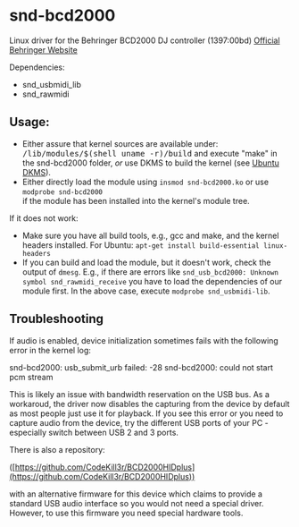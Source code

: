 snd-bcd2000
===========

Linux driver for the Behringer BCD2000 DJ controller (1397:00bd) [Official Behringer Website](http://www.behringer.com/EN/Products/BCD2000.aspx)

Dependencies:

* snd_usbmidi_lib
* snd_rawmidi

Usage:
------

* Either assure that kernel sources are available under:
  <tt>/lib/modules/$(shell uname -r)/build</tt>
  and execute "make" in the snd-bcd2000 folder, _or_
  use DKMS to build the kernel (see [Ubuntu DKMS](https://help.ubuntu.com/community/DKMS)).
* Either directly load the module using ```insmod snd-bcd2000.ko``` or use ```modprobe snd-bcd2000```  
  if the module has been installed into the kernel's module tree.

If it does not work:

* Make sure you have all build tools, e.g., gcc and make, and the kernel headers installed.
  For Ubuntu: ```apt-get install build-essential linux-headers```
* If you can build and load the module, but it doesn't work, check the output of ```dmesg```.
  E.g., if there are errors like ```snd_usb_bcd2000: Unknown symbol snd_rawmidi_receive``` you
  have to load the dependencies of our module first. In the above case, execute ```modprobe snd_usbmidi-lib```.

Troubleshooting
---------------

If audio is enabled, device initialization sometimes fails with the following error in the kernel log:

snd-bcd2000: usb_submit_urb failed: -28
snd-bcd2000: could not start pcm stream

This is likely an issue with bandwidth reservation on the USB bus. As a workaroud, the driver now disables
the capturing from the device by default as most people just use it for playback. If you see this error or
you need to capture audio from the device, try the different USB ports of your PC - especially switch
between USB 2 and 3 ports.

There is also a repository:

([https://github.com/CodeKill3r/BCD2000HIDplus](https://github.com/CodeKill3r/BCD2000HIDplus))

with an alternative firmware for this device which claims to provide a standard USB audio interface so you
would not need a special driver. However, to use this firmware you need special hardware tools.
